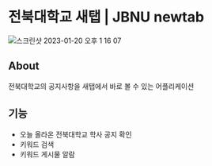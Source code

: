 # 전북대학교 새탭 | JBNU newtab
![스크린샷 2023-01-20 오후 1 16 07](https://user-images.githubusercontent.com/38347891/213616344-193aca27-8d51-43dc-b53b-76b4e4cf81c8.png)

## About
전북대학교의 공지사항을 새탭에서 바로 볼 수 있는 어플리케이션

## 기능
- 오늘 올라온 전북대학교 학사 공지 확인
- 키워드 검색
- 키워드 게시물 알람
